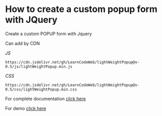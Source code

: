 # How to create a custom popup form with JQuery
Create a custom POPUP form with Jquery

Can add by CDN

*JS*
````
https://cdn.jsdelivr.net/gh/LearnCodeWeb/lightWeightPopup@v-0.5/js/lightWeightPopup.min.js
````
*CSS*
````
https://cdn.jsdelivr.net/gh/LearnCodeWeb/lightWeightPopup@v-0.5/css/lightWeightPopup.min.css
````


For complete documentation <a href="https://learncodeweb.com/web-development/how-to-create-a-custom-popup-form-with-php-and-ajax/" target="_blank">click here</a>


For demo <a href="https://learncodeweb.github.io/lightWeightPopup/" target="_blank">click here</a>
